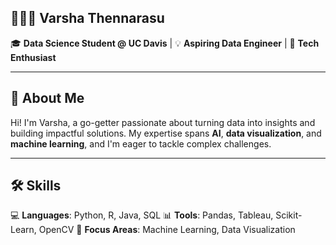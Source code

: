 
## 👩🏽‍💻 Varsha Thennarasu 

🎓 **Data Science Student @ UC Davis** | 💡 **Aspiring Data Engineer** | 🚀 **Tech Enthusiast**  

---

## 🌟 About Me  
Hi! I'm Varsha, a go-getter passionate about turning data into insights and building impactful solutions. My expertise spans **AI**, **data visualization**, and **machine learning**, and I'm eager to tackle complex challenges.  

---

## 🛠️ Skills  
💻 **Languages**: Python, R, Java, SQL
📊 **Tools**: Pandas, Tableau, Scikit-Learn, OpenCV
🧠 **Focus Areas**: Machine Learning, Data Visualization  

